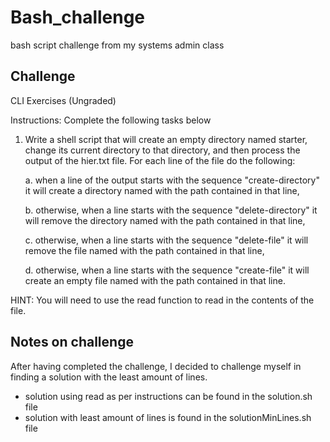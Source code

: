 # Bash_challenge
bash script challenge from my systems admin class


## Challenge
CLI Exercises (Ungraded)

Instructions: Complete the following tasks below

1. Write a shell script that will create an empty directory named starter,
   change its current directory to that directory, and then process the output of
   the hier.txt file. For each line of the file do the following:
   
   a. when a line of the output starts with the sequence "create-directory" it will 
      create a directory named with the path contained in that line,
      
   b. otherwise, when a line starts with the sequence "delete-directory" it will 
      remove the directory named with the path contained in that line,
      
   c. otherwise, when a line starts with the sequence "delete-file" it will 
      remove the file named with the path contained in that line,
      
   d. otherwise, when a line starts with the sequence "create-file" it will 
      create an empty file named with the path contained in that line.
      
HINT: You will need to use the read function to read in the contents of the file.

## Notes on challenge
After having completed the challenge, I decided to challenge myself in finding a solution with the least amount of lines.
- solution using read as per instructions can be found in the solution.sh file
- solution with least amount of lines is found in the solutionMinLines.sh file
